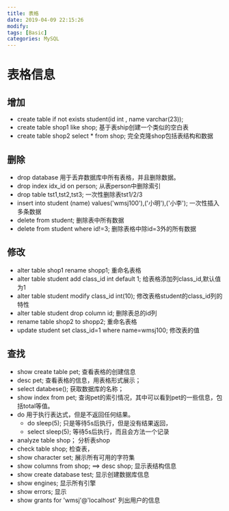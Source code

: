 ```yaml
---
title: 表格
date: 2019-04-09 22:15:26	
modify:
tags: [Basic]
categories: MySQL
---
```


# 表格信息

## 增加
- create table if not exists student(id int , name varchar(23));
- create table shop1 like shop; 基于表ship创建一个类似的空白表
- create table shop2 select * from shop; 完全克隆shop包括表结构和数据

## 删除
- drop database 用于丢弃数据库中所有表格，并且删除数据。
- drop index idx_id on person; 从表person中删除索引
- drop table tst1,tst2,tst3; 一次性删除表tst1/2/3
- insert into student (name) values('wmsj100'),('小明'),('小李'); 一次性插入多条数据
- delete from student; 删除表中所有数据
- delete from student where id!=3; 删除表格中除id=3外的所有数据

## 修改
- alter table shop1 rename shopp1; 重命名表格
- alter table student add class_id int default 1; 给表格添加列class_id,默认值为1
- alter table student modify class_id int(10); 修改表格student的class_id列的特性
- alter table student drop column id; 删除表总的id列
- rename table shop2 to shopp2;	重命名表格
-  update student set class_id=1 where name=wmsj100; 修改表的值

## 查找
- show create table pet; 查看表格的创建信息
- desc pet; 查看表格的信息，用表格形式展示；
- select databese(); 获取数据库的名称；
- show index from pet; 查询pet的索引情况，其中可以看到pet的一些信息，包括total等值。
- do 用于执行表达式，但是不返回任何结果。
	- do sleep(5); 只是等待5s后执行，但是没有结果返回，
	- select sleep(5); 等待5s后执行，而且会方法一个记录
- analyze table shop； 分析表shop
- check table shop; 检查表，
- show character set; 展示所有可用的字符集
- show columns from shop; ==> desc shop; 显示表结构信息
- show create database test; 显示创建数据库信息
- show engines; 显示所有引擎
- show errors; 显示
- show grants for 'wmsj'@'localhost' 列出用户的信息
